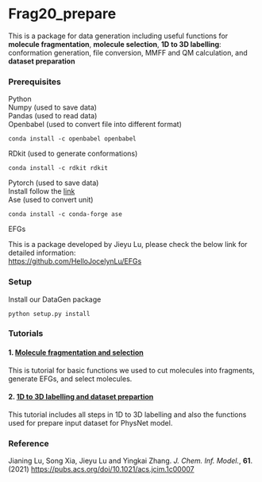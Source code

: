 # Frag20_prepare
This is a package for data generation including useful functions for **molecule fragmentation**, **molecule selection**, **1D to 3D labelling**: conformation generation, file conversion, MMFF and QM calculation, and **dataset preparation**

### Prerequisites
Python <br>
Numpy (used to save data) <br>
Pandas (used to read data) <br>
Openbabel (used to convert file into different format)<br>
```
conda install -c openbabel openbabel
```

RDkit (used to generate conformations)<br>
```
conda install -c rdkit rdkit
```

Pytorch (used to save data) <br>
Install follow the [link](https://pytorch.org/?utm_source=Google&utm_medium=PaidSearch&utm_campaign=%2A%2ALP+-+TM+-+General+-+HV+-+US&utm_adgroup=Install+PyTorch&utm_keyword=install%20pytorch&utm_offering=AI&utm_Product=PyTorch&gclid=EAIaIQobChMIoJbb_Nmy6gIViorICh0PigPMEAAYASAAEgLgy_D_BwE) <br>
Ase (used to convert unit) <br> 
```
conda install -c conda-forge ase
```

EFGs<br>

This is a package developed by Jieyu Lu, please check the below link for detailed information:<br>
https://github.com/HelloJocelynLu/EFGs

### Setup
Install our DataGen package
```
python setup.py install
```

### Tutorials
#### 1. [Molecule fragmentation and selection](http://htmlpreview.github.io/?https://github.com/jenniening/Frag20_prepare/blob/master/tutorials/Data_preparation_tutorial.html)
This is tutorial for basic functions we used to cut molecules into fragments, generate EFGs, and select molecules.
#### 2. [1D to 3D labelling and dataset prepartion](http://htmlpreview.github.io/?https://github.com/jenniening/Frag20_prepare/blob/master/tutorials/1D_to_3D_tutorial.html)
This tutorial includes all steps in 1D to 3D labelling and also the functions used for prepare input dataset for PhysNet model.

### Reference
Jianing Lu, Song Xia, Jieyu Lu and Yingkai Zhang. *J. Chem. Inf. Model.*, **61**. (2021)
https://pubs.acs.org/doi/10.1021/acs.jcim.1c00007


